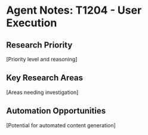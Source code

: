 # Agent Notes: T1204 - User Execution

## Research Priority
[Priority level and reasoning]

## Key Research Areas
[Areas needing investigation]

## Automation Opportunities
[Potential for automated content generation]
